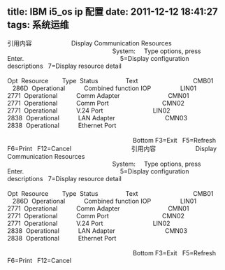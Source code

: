 title: IBM i5_os ip 配置
date: 2011-12-12 18:41:27
tags: 系统运维
---

 引用内容                       Display Communication Resources                                                                                      System:     Type options, press Enter.                                                        5=Display configuration descriptions   7=Display resource detail                                                                                              Opt  Resource        Type  Status                Text                                CMB01           286D  Operational           Combined function IOP                 LIN01         2771  Operational           Comm Adapter                            CMN01       2771  Operational           Comm Port                               CMN02       2771  Operational           V.24 Port                             LIN02         2838  Operational           LAN Adapter                             CMN03       2838  Operational           Ethernet Port                                                                                                                                                               Bottom  F3=Exit   F5=Refresh   F6=Print   F12=Cancel                                    引用内容                       Display Communication Resources                                                                                      System:     Type options, press Enter.                                                        5=Display configuration descriptions   7=Display resource detail                                                                                              Opt  Resource        Type  Status                Text                                CMB01           286D  Operational           Combined function IOP                 LIN01         2771  Operational           Comm Adapter                            CMN01       2771  Operational           Comm Port                               CMN02       2771  Operational           V.24 Port                             LIN02         2838  Operational           LAN Adapter                             CMN03       2838  Operational           Ethernet Port                                                                                                                                                               Bottom  F3=Exit   F5=Refresh   F6=Print   F12=Cancel                                   